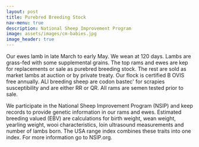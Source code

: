 ```yaml
---
layout: post
title: Purebred Breeding Stock
nav-menu: true
description: National Sheep Improvement Program
image: assets/images/cm-babies.jpg
image_header: true
---
```


Our ewes lamb in late March to early May. We wean at 120 days. Lambs are grass-fed with some supplemental grains.
The top rams and ewes are kep for replacements or sale as purebred breeding stock. The rest are sold as market lambs
at auction or by private treaty.  Our flock is certified B OVIS free annually. ALl breeding sheep are codon bastec' for
scrapies susceptibility and are either RR or QR. All rams are semen tested prior to sale.

We participate in the National Sheep Improvement Program (NSIP) and keep records to provide genetic information in our
rams and ewes. Estimated breeding valued (EBV) are calculations for birth weight, wean weight, yearling weight, wooi
characteristics, loin ultrasound measurements and number of lambs born.  The USA range index combines these traits into
one index. For more information go to NSIP.org.
